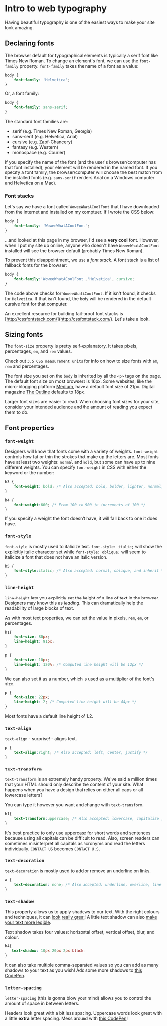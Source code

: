 <!-- Student takeaway: -->
<!--Student will be able to:
- Write a font stack
- Correctly predict which font will render in a user's browser
- Use any of the font properties mentioned
 -->

# Intro to web typography

Having beautiful typography is one of the easiest ways to make your site look amazing. 

## Declaring fonts

The browser default for typographical elements is typically a serif font like Times New Roman. To change an element's font, we can use the `font-family` property. `font-family` takes the name of a font as a value:

```css
body {
	font-family: 'Helvetica';
}
```

Or, a font family:

```css
body {
	font-family: sans-serif;
}
```
The standard font families are:

* serif (e.g. Times New Roman, Georgia)
* sans-serif (e.g. Helvetica, Arial)
* cursive (e.g. Zapf-Chancery)
* fantasy (e.g. Western)
* monospace (e.g. Courier)

If you specify the name of the font (and the user's browser/computer has that font installed), your element will be rendered in the named font. If you specify a font family, the browser/computer will choose the best match from the installed fonts (e.g. `sans-serif` renders Arial on a Windows computer and Helvetica on a Mac).

### Font stacks

Let's say we have a font called `WoweeWhatACoolFont` that I have downloaded from the internet and installed on my comptuer. If I wrote the CSS below:

```css
body {
	font-family: 'WoweeWhatACoolFont';
}
```
...and looked at this page in my browser, I'd see a **very cool** font. However, when I put my site up online, anyone who doesn't have `WoweeWhatACoolFont` installed will see the browser default (probably Times New Roman). 

To prevent this disappointment, we use a _font stack_. A font stack is a list of fallback fonts for the browser:

```css
body {
	font-family:'WoweeWhatACoolFont','Helvetica', cursive;
}
```

The code above checks for `WoweeWhatACoolFont`. If it isn't found, it checks for `Helvetica`. If that isn't found, the `body` will be rendered in the default cursive font for that computer.

An excellent resource for building fail-proof font stacks is [http://cssfontstack.com/](http://cssfontstack.com/). Let's take a look.

## Sizing fonts
The `font-size` property is pretty self-explanatory. It takes pixels, percentages, `em`, and `rem` values. 

Check out `3.5 CSS measurement units` for info on how to size fonts with `em`, `rem` and percentages.

The font size you set on the `body` is inherited by all the `<p>` tags on the page. The default font size on most browsers is 16px. Some websites, like the micro-blogging platform [Medium](https://medium.com/@martin.breuss/finding-a-useful-dictionary-api-52084a01503d), have a default font size of 21px. Digital magazine [The Outline](https://theoutline.com/post/6447/ethics-in-news-consumption?zd=1&zi=6alzzi65) defaults to 18px. 

Larger font sizes are easier to read. When choosing font sizes for your site, consider your intended audience and the amount of reading you expect them to do.
## Font properties
### `font-weight`

Designers will know that fonts come with a variety of weights. `font-weight` controls how fat or thin the strokes that make up the letters are. Most fonts have at least two weights: `normal` and `bold`, but some can have up to nine different weights. You can specify `font-weight` in CSS with either the keyword or the number:
```css
h3 {
	font-weight: bold; /* Also accepted: bold, bolder, lighter, normal, inherit */
}

h4 {
	font-weight:600; /* From 100 to 900 in increments of 100 */
}
```
If you specify a weight the font doesn't have, it will fall back to one it does have.

### `font-style`

`font-style` is mostly used to italicize text. `font-style: italic;` will show the explicitly italic character set while `font-style: oblique;` will seem to italicize a font that does not have an italic version. 

```css
h5 {
	font-style:italic; /* Also accepted: normal, oblique, and inherit */
}
```

### `line-height`

`line-height` lets you explicitly set the height of a line of text in the browser. Designers may know this as _leading_. This can dramatically help the readability of large blocks of text.

As with most text properties, we can set the value in pixels, `rem`, `em`, or percentages. 

```css
h1{
	font-size: 80px;
	line-height: 91px;
}

p {
	font-size: 10px;
	line-height: 120%; /* Computed line height will be 12px */
}
```
We can also set it as a number, which is used as a multiplier of the font's size. 
```css
p {
	font-size: 22px;
	line-height: 2; /* Computed line height will be 44px */
}
```

Most fonts have a default line height of 1.2.

### `text-align`

`text-align` - surprise! - aligns text.

```css
p {
	text-align:right; /* Also accepted: left, center, justify */
}
```

### `text-transform`

`text-transform` is an extremely handy property. We've said a million times that your HTML should only describe the content of your site. What happens when you have a design that relies on either all caps or all lowercase letters?

You can type it however you want and change with `text-transform`.

```css
h1{
	text-transform:uppercase; /* Also accepted: lowercase, capitalize , inherit */
}
```

It's best practice to only use uppercase for short words and sentences because using all capitals can be difficult to read. Also, screen readers can sometimes misinterpret all capitals as acronyms and read the letters individually. `CONTACT US` becomes `CONTACT U.S.`

### `text-decoration`

`text-decoration` is mostly used to add or remove an underline on links.

```css
a {
	text-decoration: none; /* Also accepted: underline, overline, line-through*/
}
```

### `text-shadow`

This property allows us to apply shadows to our text. With the right colours and techniques, it can [look](https://codepen.io/juanbrujo/pen/yGpAK) [really great](https://codepen.io/hugo/pen/nwivF)! A little text shadow can also [make your text more legible](https://twitter.com/steveschoger/status/880449411150753792).

Text shadow takes four values: horizontal offset, vertical offset, blur, and colour. 

```css
h4{
   text-shadow: 10px 20px 2px black;
}
```
It can also take multiple comma-separated values so you can add as many shadows to your text as you wish! Add some more shadows to [this CodePen](https://codepen.io/zkdan/pen/XygdxX).

### `letter-spacing`

`letter-spacing` (this is gonna blow your mind) allows you to control the amount of space in between letters. 

Headers look great with a bit less spacing. Uppercase words look great with a little **extra** letter spacing. Mess around with [this CodePen](https://codepen.io/zkdan/pen/WYOwVq)!

